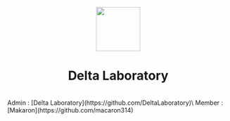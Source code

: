 <p align="center">
<img src="https://i.imgur.com/alITlEi.png" width="100px">
<h1 align="center">Delta Laboratory</h1>
<br>
Admin : [Delta Laboratory](https://github.com/DeltaLaboratory)\
Member : [Makaron](https://github.com/macaron314)
